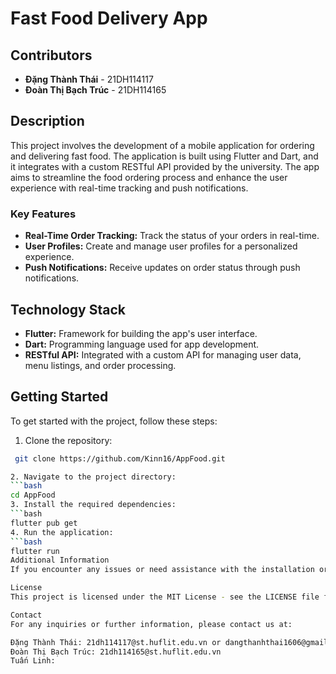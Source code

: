 # Fast Food Delivery App

## Contributors
- **Đặng Thành Thái** - 21DH114117
- **Đoàn Thị Bạch Trúc** - 21DH114165

## Description
This project involves the development of a mobile application for ordering and delivering fast food. The application is built using Flutter and Dart, and it integrates with a custom RESTful API provided by the university. The app aims to streamline the food ordering process and enhance the user experience with real-time tracking and push notifications.

### Key Features
- **Real-Time Order Tracking:** Track the status of your orders in real-time.
- **User Profiles:** Create and manage user profiles for a personalized experience.
- **Push Notifications:** Receive updates on order status through push notifications.

## Technology Stack
- **Flutter:** Framework for building the app's user interface.
- **Dart:** Programming language used for app development.
- **RESTful API:** Integrated with a custom API for managing user data, menu listings, and order processing.

## Getting Started
To get started with the project, follow these steps:

1. Clone the repository:
  ```bash
   git clone https://github.com/Kinn16/AppFood.git

2. Navigate to the project directory:
  ```bash
  cd AppFood
3. Install the required dependencies:
  ```bash
  flutter pub get
4. Run the application:
  ```bash
  flutter run
Additional Information
If you encounter any issues or need assistance with the installation or running the application, please contact 21dh114117@st.huflit.edu.vn for support.

License
This project is licensed under the MIT License - see the LICENSE file for details.

Contact
For any inquiries or further information, please contact us at:

Đặng Thành Thái: 21dh114117@st.huflit.edu.vn or dangthanhthai1606@gmail.com
Đoàn Thị Bạch Trúc: 21dh114165@st.huflit.edu.vn
Tuấn Linh: 
